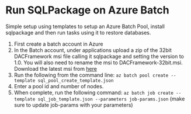 # Run SQLPackage on Azure Batch

Simple setup using templates to setup an Azure Batch Pool, install sqlpackage and then run tasks using it to restore databases.

1. First create a batch account in Azure
2. In the Batch account, under applications upload a zip of the 32bit DACFramework msi file calling it sqlpackage and setting the version to 1.0. You will also need to rename the msi to DACFramework-32bit.msi. Download the latest msi from [here](https://www.microsoft.com/en-us/download/details.aspx?id=55255)
3. Run the following from the command line: `az batch pool create --template sql_pool_create_template.json`
4. Enter a pool id and number of nodes.
5. When complete, run the following command: `az batch job create --template sql_job_template.json --parameters job-params.json` (make sure to update job-params with your parameters)
